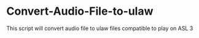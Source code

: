 # Convert-Audio-File-to-ulaw
This script will convert audio file to ulaw files compatible to play on ASL 3
